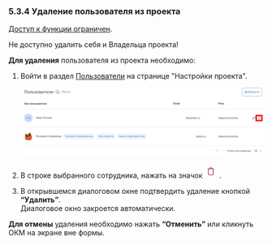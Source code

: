 ### 5.3.4 Удаление пользователя из проекта  

[Доступ к функции ограничен](9_roles/9.2_access.md).  

Не доступно удалить себя и Владельца проекта!  

**Для удаления** пользователя из проекта необходимо:

1. Войти в раздел [Пользователи](5.3_members.md) на странице "Настройки проекта".

   ![5.3.4-0](/imgs/5.3.4-0.jpg)

2. В строке выбранного сотрудника, нажать на значок ![удалить](/imgs/удалить.jpg).
3. В открывшемся диалоговом окне подтвердить удаление кнопкой **“Удалить”**.  
Диалоговое окно закроется автоматически.  

**Для отмены** удаления необходимо нажать **“Отменить”** или кликнуть ОКМ на экране вне формы.
